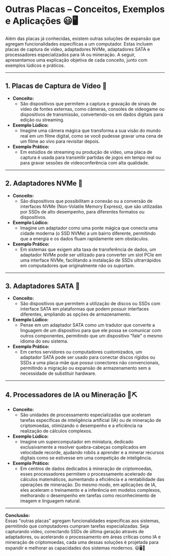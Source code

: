 # Outras Placas – Conceitos, Exemplos e Aplicações 😃🖥️

Além das placas já conhecidas, existem outras soluções de expansão que agregam funcionalidades específicas a um computador. Estas incluem placas de captura de vídeo, adaptadores NVMe, adaptadores SATA e processadores especializados para IA ou mineração. A seguir, apresentamos uma explicação objetiva de cada conceito, junto com exemplos lúdicos e práticos.

---

## 1. Placas de Captura de Vídeo 🎥
- **Conceito:**  
  - São dispositivos que permitem a captura e gravação de sinais de vídeo de fontes externas, como câmeras, consoles de videogame ou dispositivos de transmissão, convertendo-os em dados digitais para edição ou streaming.
- **Exemplo Lúdico:**  
  - Imagine uma câmera mágica que transforma a sua visão do mundo real em um filme digital, como se você pudesse gravar uma cena de um filme ao vivo para revisitar depois.
- **Exemplo Prático:**  
  - Em estúdios de streaming ou produção de vídeo, uma placa de captura é usada para transmitir partidas de jogos em tempo real ou para gravar sessões de videoconferência com alta qualidade.

---

## 2. Adaptadores NVMe 💽
- **Conceito:**  
  - São dispositivos que possibilitam a conexão ou a conversão de interfaces NVMe (Non-Volatile Memory Express), que são utilizadas por SSDs de alto desempenho, para diferentes formatos ou dispositivos.
- **Exemplo Lúdico:**  
  - Imagine um adaptador como uma ponte mágica que conecta uma cidade moderna (o SSD NVMe) a um bairro diferente, permitindo que a energia e os dados fluam rapidamente sem obstáculos.
- **Exemplo Prático:**  
  - Em sistemas que exigem alta taxa de transferência de dados, um adaptador NVMe pode ser utilizado para converter um slot PCIe em uma interface NVMe, facilitando a instalação de SSDs ultrarrápidos em computadores que originalmente não os suportam.

---

## 3. Adaptadores SATA 🔌
- **Conceito:**  
  - São dispositivos que permitem a utilização de discos ou SSDs com interface SATA em plataformas que podem possuir interfaces diferentes, ampliando as opções de armazenamento.
- **Exemplo Lúdico:**  
  - Pense em um adaptador SATA como um tradutor que converte a linguagem de um dispositivo para que ele possa se comunicar com outros componentes, permitindo que um dispositivo "fale" o mesmo idioma do seu sistema.
- **Exemplo Prático:**  
  - Em certos servidores ou computadores customizados, um adaptador SATA pode ser usado para conectar discos rígidos ou SSDs a uma placa-mãe que possui conectores não convencionais, permitindo a migração ou expansão de armazenamento sem a necessidade de substituir hardware.

---

## 4. Processadores de IA ou Mineração 🤖⛏️
- **Conceito:**  
  - São unidades de processamento especializadas que aceleram tarefas específicas de inteligência artificial (IA) ou de mineração de criptomoedas, otimizando o desempenho e a eficiência na realização de cálculos complexos.
- **Exemplo Lúdico:**  
  - Imagine um supercomputador em miniatura, dedicado exclusivamente a resolver quebra-cabeças complicados em velocidade recorde, ajudando robôs a aprender e a minerar recursos digitais como se estivesse em uma competição de inteligência.
- **Exemplo Prático:**  
  - Em centros de dados dedicados à mineração de criptomoedas, esses processadores permitem o processamento acelerado de cálculos matemáticos, aumentando a eficiência e a rentabilidade das operações de mineração. Do mesmo modo, em aplicações de IA, eles aceleram o treinamento e a inferência em modelos complexos, melhorando o desempenho em tarefas como reconhecimento de imagem e linguagem natural.

---

**Conclusão:**  
Essas "outras placas" agregam funcionalidades específicas aos sistemas, permitindo que computadores cumpram tarefas especializadas. Seja capturando vídeo, conectando SSDs de última geração através de adaptadores, ou acelerando o processamento em áreas críticas como IA e mineração de criptomoedas, cada uma dessas soluções é projetada para expandir e melhorar as capacidades dos sistemas modernos. 😃🖥️🚀